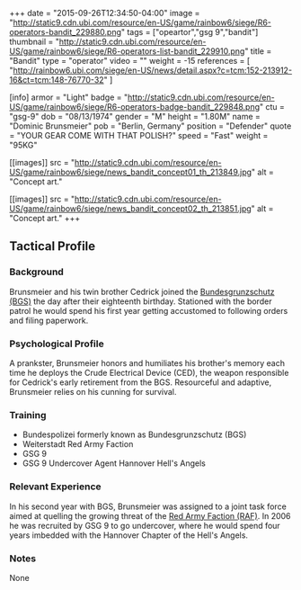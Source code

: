 +++
date = "2015-09-26T12:34:50-04:00"
image = "http://static9.cdn.ubi.com/resource/en-US/game/rainbow6/siege/R6-operators-bandit_229880.png"
tags = ["opeartor","gsg 9","bandit"]
thumbnail = "http://static9.cdn.ubi.com/resource/en-US/game/rainbow6/siege/R6-operators-list-bandit_229910.png"
title = "Bandit"
type = "operator"
video = ""
weight = -15
references = [
  "http://rainbow6.ubi.com/siege/en-US/news/detail.aspx?c=tcm:152-213912-16&ct=tcm:148-76770-32"
]

[info]
  armor = "Light"
  badge = "http://static9.cdn.ubi.com/resource/en-US/game/rainbow6/siege/R6-operators-badge-bandit_229848.png"
  ctu = "gsg-9"
  dob = "08/13/1974"
  gender = "M"
  height = "1.80M"
  name = "Dominic Brunsmeier"
  pob = "Berlin, Germany"
  position = "Defender"
  quote = "YOUR GEAR COME WITH THAT POLISH?"
  speed = "Fast"
  weight = "95KG"

[[images]]
  src = "http://static9.cdn.ubi.com/resource/en-US/game/rainbow6/siege/news_bandit_concept01_th_213849.jpg"
  alt = "Concept art."

[[images]]
  src = "http://static9.cdn.ubi.com/resource/en-US/game/rainbow6/siege/news_bandit_concept02_th_213851.jpg"
  alt = "Concept art."
+++

## Tactical Profile

### Background

Brunsmeier and his twin brother Cedrick joined the [Bundesgrunzschutz (BGS)](https://en.wikipedia.org/wiki/Federal_Police_(Germany)) the day after their eighteenth birthday. Stationed with the border patrol he would spend his first year getting accustomed to following orders and filing paperwork.

### Psychological Profile

A prankster, Brunsmeier honors and humiliates his brother's memory each time he deploys the Crude Electrical Device (CED), the weapon responsible for Cedrick's early retirement from the BGS. Resourceful and adaptive, Brunsmeier relies on his cunning for survival.

### Training

* Bundespolizei formerly known as Bundesgrunzschutz (BGS)
* Weiterstadt Red Army Faction
* GSG 9
* GSG 9 Undercover Agent Hannover Hell's Angels

### Relevant Experience

In his second year with BGS, Brunsmeier was assigned to a joint task force aimed at quelling the growing threat of the [Red Army Faction (RAF)](https://en.wikipedia.org/wiki/Red_Army_Faction). In 2006 he was recruited by GSG 9 to go undercover, where he would spend four years imbedded with the Hannover Chapter of the Hell's Angels.

### Notes

None
